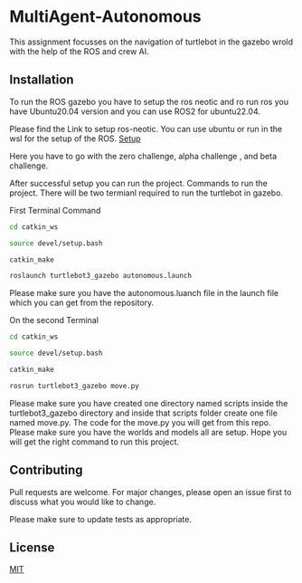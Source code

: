# MultiAgent-Autonomous

This assignment focusses on the navigation of turtlebot in the gazebo wrold with the help of the ROS and crew AI.

## Installation

To run the ROS gazebo you have to setup the ros neotic and ro run ros you have Ubuntu20.04 version and you can use ROS2 for ubuntu22.04.

Please find the Link to setup ros-neotic. You can use ubuntu or run in the wsl for the setup of the ROS.
[Setup](https://roboticsclubiitj.github.io/Ros-Challenges/)

Here you have to go with the zero challenge, alpha challenge , and beta challenge.

After successful setup you can run the project.
Commands to run the project. There will be two termianl required to run the turtlebot in gazebo.

First Terminal Command

```bash
cd catkin_ws
```

```bash
source devel/setup.bash
```

```bash
catkin_make
```

```bash
roslaunch turtlebot3_gazebo autonomous.launch
```

Please make sure you have the autonomous.luanch file in the launch file which you can get from the repository.

On the second Terminal

```bash
cd catkin_ws
```

```bash
source devel/setup.bash
```

```bash
catkin_make
```

```bash
rosrun turtlebot3_gazebo move.py
```

Please make sure you have created one directory named scripts inside the turtlebot3_gazebo directory and inside that scripts folder create one file named move.py. The code for the move.py you will get from this repo. Please make sure you have the worlds and models all are setup. Hope you will get the right command to run this project.

## Contributing

Pull requests are welcome. For major changes, please open an issue first
to discuss what you would like to change.

Please make sure to update tests as appropriate.

## License

[MIT](https://choosealicense.com/licenses/mit/)

